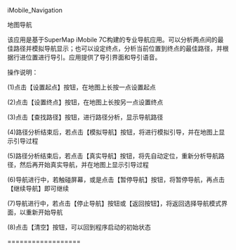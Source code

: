 iMobile_Navigation

地图导航

  该应用是基于SuperMap iMobile 7C构建的专业导航应用。可以分析两点间的最佳路径并模拟导航显示；也可以设定终点，分析当前位置到终点的最佳路径，并根据行进位置进行导引。应用提供了导引界面和导引语音。

操作说明：

  (1)点击【设置起点】按钮，在地图上长按一点设置起点

  (2)点击【设置终点】按钮，在地图上长按另一点设置终点

  (3)点击【查找路径】按钮，进行路径分析，显示导航路径

  (4)路径分析结束后，若点击【模拟导航】按钮，将进行模拟引导，并在地图上显示引导过程

  (5)路径分析结束后，若点击【真实导航】按钮，将先自动定位，重新分析导航路径，然后再开始真实导航，并在地图上显示引导过程

  (6)导航进行中，若触碰屏幕，或是点击【暂停导航】按钮，将暂停导航，再点击【继续导航】即可继续

  (7)导航进行中，若点击【停止导航】按钮或【返回按钮】，将返回选择导航模式界面，以重新开始导航

  (8)点击【清空】按钮，可以回到程序启动的初始状态

==================
